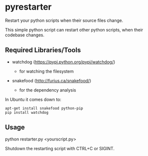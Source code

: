 pyrestarter
===========

Restart your python scripts when their source files change.


This simple python script can restart other python scripts, when their codebase changes.


Required Libraries/Tools
------------------------

* watchdog (https://pypi.python.org/pypi/watchdog/)
    - for watching the filesystem

* snakefood (http://furius.ca/snakefood/)
    - for the dependency analysis

In Ubuntu it comes down to:
```
apt-get install snakefood python-pip
pip install watchdog
```


Usage
-----

python restarter.py <yourscript.py>

Shutdown the restarting script with CTRL+C or SIGINT.
